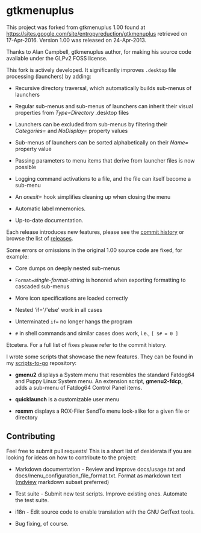 # gtkmenuplus

This project was forked from gtkmenuplus 1.00 found at
https://sites.google.com/site/entropyreduction/gtkmenuplus
retrieved on 17-Apr-2016. Version 1.00 was released on 24-Apr-2013.

Thanks to Alan Campbell, gtkmenuplus author, for making his source code
available under the GLPv2 FOSS license.

This fork is actively developed. It significantly improves `.desktop`
file processing (launchers) by adding:

 * Recursive directory traversal, which automatically builds sub-menus of
   launchers

 * Regular sub-menus and sub-menus of launchers can inherit their visual
   properties from _Type=Directory_ .desktop files

 * Launchers can be excluded from sub-menus by filtering their
   _Categories=_ and _NoDisplay=_ property values

 * Sub-menus of launchers can be sorted alphabetically on their _Name=_
   property value

 * Passing parameters to menu items that derive from launcher files is
   now possible

 * Logging command activations to a file, and the file can itself become
   a sub-menu

 * An _onexit=_ hook simplifies cleaning up when closing the menu

 * Automatic label mnemonics.

 * Up-to-date documentation.

Each release introduces new features, please see the [commit
history](https://github.com/gtkmenuplus/commits) or browse the list of
[releases](https://github.com/gtkmenuplus/releases).

Some errors or omissions in the original 1.00 source code are fixed, for
example:

 * Core dumps on deeply nested sub-menus
 
 * `Format=`_single-format-string_ is honored when exporting formatting
   to cascaded sub-menus

 * More icon specifications are loaded correctly

 * Nested 'if='/'else' work in all cases

 * Unterminated `if=` no longer hangs the program

 * `#` in shell commands and similar cases does work, i.e., `[ $# = 0 ]`

Etcetera. For a full list of fixes please refer to the commit history.

I wrote some scripts that showcase the new features. They can be found in my
[scripts-to-go](https://github.com/step-/scripts-to-go/) repository:

 * **gmenu2** displays a System menu that resembles the standard
   Fatdog64 and Puppy Linux System menu. An extension script,
   **gmenu2-fdcp**, adds a sub-menu of Fatdog64 Control Panel items.

 * **quicklaunch** is a customizable user menu

 * **roxmm** displays a ROX-Filer SendTo menu look-alike for a given
   file or directory

## Contributing

Feel free to submit pull requests! This is a short list of desiderata if
you are looking for ideas on how to contribute to the project:

 * Markdown documentation - Review and improve docs/usage.txt
   and docs/menu\_configuration\_file\_format.txt. Format as markdown text
   ([mdview](http://chiselapp.com/user/jamesbond/repository/mdview3/index)
   markdown subset preferred)

 * Test suite - Submit new test scripts. Improve existing ones. Automate
   the test suite.

 * i18n - Edit source code to enable translation with the GNU GetText tools.

 * Bug fixing, of course.
